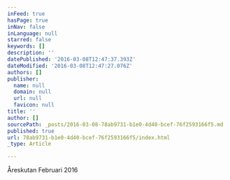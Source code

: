 ```yaml
---
inFeed: true
hasPage: true
inNav: false
inLanguage: null
starred: false
keywords: []
description: ''
datePublished: '2016-03-08T12:47:37.393Z'
dateModified: '2016-03-08T12:47:27.076Z'
authors: []
publisher:
  name: null
  domain: null
  url: null
  favicon: null
title: ''
author: []
sourcePath: _posts/2016-03-08-78ab9731-b1e0-4d40-bcef-76f2593166f5.md
published: true
url: 78ab9731-b1e0-4d40-bcef-76f2593166f5/index.html
_type: Article

---
```

Åreskutan Februari 2016